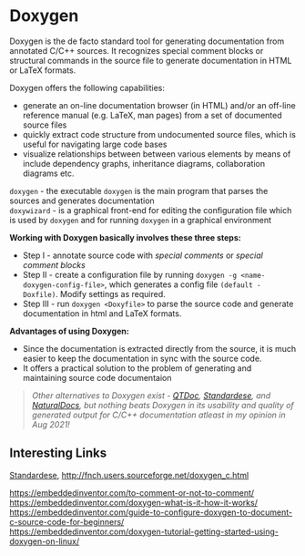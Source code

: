 # Doxygen

Doxygen is the de facto standard tool for generating documentation from annotated C/C++ sources. It recognizes special comment blocks or structural commands in the source file to generate documentation in HTML or LaTeX formats.

Doxygen offers the following capabilities:

* generate an on-line documentation browser (in HTML) and/or an off-line reference manual (e.g. LaTeX, man pages) from a set of documented source files
* quickly extract code structure from undocumented source files, which is useful for navigating large code bases
* visualize relationships between between various elements by means of include dependency graphs, inheritance diagrams, collaboration diagrams etc. 

``doxygen`` - the executable ``doxygen`` is the main program that parses the sources and generates documentation  
``doxywizard`` - is a graphical front-end for editing the configuration file which is used by ``doxygen`` and for running ``doxygen`` in a graphical environment

**Working with Doxygen basically involves these three steps:**

* Step I - annotate source code with *special comments* or *special comment blocks*
* Step II - create a configuration file by running ``doxygen -g <name-doxygen-config-file>``, which generates a config file ``(default - Doxfile)``. Modify settings as required.
* Step III - run ``doxygen <Doxyfile>`` to parse the source code and generate documentation in html and LaTeX formats.

**Advantages of using Doxygen:**
* Since the documentation is extracted directly from the source, it is much easier to keep the documentation in sync with the source code.
* It offers a practical solution to the problem of generating and maintaining source code documentaion 

> *Other alternatives to Doxygen exist - [QTDoc](https://doc.qt.io/qt-5/01-qdoc-manual.html), [Standardese](https://github.com/standardese/standardese), and [NaturalDocs](https://github.com/NaturalDocs/NaturalDocs), but nothing beats Doxygen in its usability and quality of generated output for C/C++ documentation atleast in my opinion in Aug 2021!*


## Interesting Links
[Standardese](https://github.com/standardese/standardese), 
http://fnch.users.sourceforge.net/doxygen_c.html  


https://embeddedinventor.com/to-comment-or-not-to-comment/  
https://embeddedinventor.com/doxygen-what-is-it-how-it-works/  
https://embeddedinventor.com/guide-to-configure-doxygen-to-document-c-source-code-for-beginners/  
https://embeddedinventor.com/doxygen-tutorial-getting-started-using-doxygen-on-linux/
